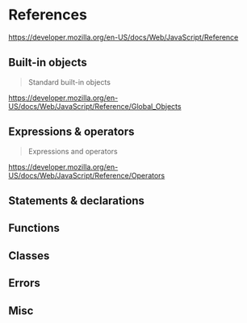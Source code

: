 # References

https://developer.mozilla.org/en-US/docs/Web/JavaScript/Reference

## Built-in objects

> Standard built-in objects

https://developer.mozilla.org/en-US/docs/Web/JavaScript/Reference/Global_Objects

## Expressions & operators

> Expressions and operators

https://developer.mozilla.org/en-US/docs/Web/JavaScript/Reference/Operators

## Statements & declarations

## Functions

## Classes

## Errors

## Misc
